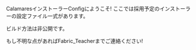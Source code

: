 CalamaresインストーラーConfigにようこそ!
ここでは採用予定のインストーラーの設定ファイル一式があります。

ビルド方法は非公開です。

もし不明な点があればFabric_Teacherまでご連絡ください!
